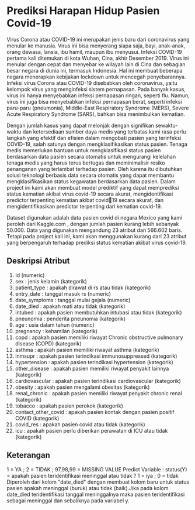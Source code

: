# Prediksi Harapan Hidup Pasien Covid-19

Virus Corona atau COVID-19 ini merupakan jenis baru dari coronavirus yang menular ke manusia. 
Virus ini bisa menyerang siapa saja, bayi, anak-anak, orang dewasa, lansia, ibu hamil, maupun ibu 
menyusui.
Infeksi COVID-19 pertama kali ditemukan di kota Wuhan, Cina, akhir Desember 2019. Virus ini menular dengan cepat dan menyebar ke wilayah lain di Cina dan sebagian besar negara di dunia ini, termasuk Indonesia. Hal ini membuat beberapa negara menerapkan kebijakan lockdown untuk mencegah penyebarannya.
Infeksi virus Corona atau COVID-19 disebabkan oleh coronavirus, yaitu kelompok virus yang menginfeksi sistem pernapasan. Pada banyak kasus, virus ini hanya menyebabkan infeksi pernapasan ringan, seperti flu. Namun, virus ini juga bisa menyebabkan infeksi pernapasan berat, seperti infeksi paru-paru (pneumonia), Middle-East Respiratory Syndrome (MERS), Severe Acute Respiratory Syndrome (SARS), bahkan bisa menimbulkan kematian.

Dengan jumlah kasus yang dapat melonjak dengan signifikan sewaktu-waktu dan ketersediaan sumber daya medis yang terbatas kami rasa perlu langkah yang efektif dan efisien dalam mengobati pasien yang terinfeksi COVID-19, salah satunya dengan mengklasifikasikan status pasien. 
Tenaga medis memerlukan bantuan untuk mengklasifikasi status pasien berdasarkan data pasien secara otomatis untuk mengurangi kelelahan tenaga medis yang harus terus bertugas dan meminimalisir resiko penanganan yang terlambat terhadap pasien.
Oleh karena itu dibutuhkan solusi teknologi berbasis data secara otomatis yang dapat membantu mengklasifikasikan status kegawatan berdasarkan data pasien.
Dalam project ini kami akan membuat model prediktif yang dapat memprediksi status kematian akibat virus covid-19 secara akurat, mengidentifikasi predictor terpenting kematian akibat covid19 secara akurat, dan mengidentifikasikan predictor terpenting dari kematian covid-19.

Dataset digunakan adalah data pasien covid di negara Mexico yang kami peroleh dari Kaggle.com , dengan jumlah pasien kurang lebih sebanyak 50.000.
Data yang digunakan mengandung 23 atribut dan 566.602 baris. Tetapi pada project kali ini, kami akan menggunakan kurang dari 23 atribut yang berpengaruh terhadap prediksi status kematian akibat virus covid-19.

## Deskripsi Atribut
1. Id (numeric)
2. sex : jenis kelamin (kategorik)
3. patient_type : apakah dirawat di rs atau tidak (kategorik)
4. entry_date : tanggal masuk rs (numeric)
5. date_symptoms : tanggal mulai gejala (numeric)
6. date_died : apakah mati atau tidak (kategorik)
7. intubed : apakah pasien membutuhkan intubasi atau tidak (kategorik)
8. pneunomia : penderita pneunomia (kategorik)
9. age : usia dalam tahun (numeric)
10. pregnancy : kehamilan (kategorik)
11. copd : apakah pasien memiliki riwayat Chronic obstructive pulmonary disease
(COPD) (kategorik)
12. asthma : apakah pasien memiliki riwayat asthma (kategorik)
13. inmsupr : apakah pasien terindikasi immunosuppressed (kategorik)
14. hypertension : apakah pasien terindikasi hypertension (kategorik)
15. other_disease : apakah pasien memiliki riwayat penyakit lainnya (kategorik)
16. cardiovascular : apakah pasien terindikasi cardiovascular (kategorik)
17. obesity : apakah pasien mengalami obesitas (kategorik)
18. renal_chronic : apakah pasien memiliki riwayat penyakit chronic renal (kategorik)
19. tobacco : apakah pasien perokok (kategorik)
20. contact_other_covid : apakah pasien kontak dengan pasien positif COVID (kategorik)
21. covid_res : apakah pasien covid atau tidak (kategorik)
22. icu : apakah pasien perlu diberikan perawatan di ICU atau tidak (kategorik) 

## Keterangan
1 = YA  ;   2 = TIDAK   ;     97,98,99 = MISSING VALUE
Predict Variable : status(Y) = apakah pasien teridentifikasi meninggal atau tidak ?
1 = iya ; 0 = tidak
Diperoleh dari kolom "date_died" dengan membuat kolom baru untuk status pasien apakah meninggal (buruk) atau tidak (baik).Jika pada kolom date_died teridentifikasi tanggal meninggalnya maka pasien teridentifikasi sebagai meninggal dan sebaliknya pada variabel y.
